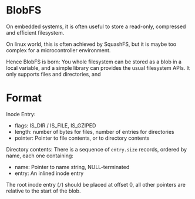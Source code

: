 BlobFS
======

On embedded systems, it is often useful to store a read-only, compressed and efficient filesystem.

On linux world, this is often achieved by SquashFS, but it is maybe too complex for a microcontroller environment.

Hence BlobFS is born: You whole filesystem can be stored as a blob in a local variable, and a simple library 
can provides the usual filesystem APIs. It only supports files and directories, and 

Format
======

Inode Entry:
- flags: IS_DIR / IS_FILE, IS_GZIPED
- length: number of bytes for files, number of entries for directories
- pointer: Pointer to file contents, or to directory contents

Directory contents:
There is a sequence of `entry.size` records, ordered by name, each one containing:

- name: Pointer to name string, NULL-terminated
- entry: An inlined inode entry

The root inode entry (`/`) should be placed at offset 0, all other pointers are relative to the start of the blob.
